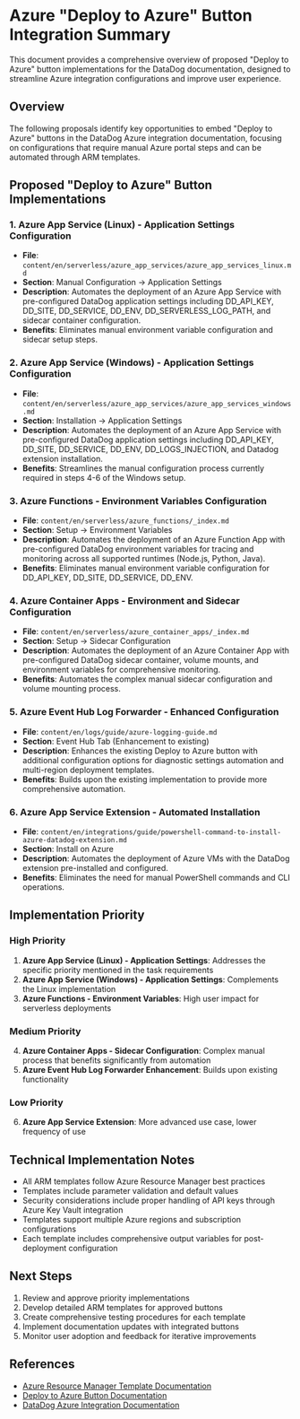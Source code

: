 # Azure "Deploy to Azure" Button Integration Summary

This document provides a comprehensive overview of proposed "Deploy to Azure" button implementations for the DataDog documentation, designed to streamline Azure integration configurations and improve user experience.

## Overview

The following proposals identify key opportunities to embed "Deploy to Azure" buttons in the DataDog Azure integration documentation, focusing on configurations that require manual Azure portal steps and can be automated through ARM templates.

## Proposed "Deploy to Azure" Button Implementations

### 1. **Azure App Service (Linux) - Application Settings Configuration**
- **File**: `content/en/serverless/azure_app_services/azure_app_services_linux.md`
- **Section**: Manual Configuration → Application Settings
- **Description**: Automates the deployment of an Azure App Service with pre-configured DataDog application settings including DD_API_KEY, DD_SITE, DD_SERVICE, DD_ENV, DD_SERVERLESS_LOG_PATH, and sidecar container configuration.
- **Benefits**: Eliminates manual environment variable configuration and sidecar setup steps.

### 2. **Azure App Service (Windows) - Application Settings Configuration**
- **File**: `content/en/serverless/azure_app_services/azure_app_services_windows.md`
- **Section**: Installation → Application Settings
- **Description**: Automates the deployment of an Azure App Service with pre-configured DataDog application settings including DD_API_KEY, DD_SITE, DD_SERVICE, DD_ENV, DD_LOGS_INJECTION, and Datadog extension installation.
- **Benefits**: Streamlines the manual configuration process currently required in steps 4-6 of the Windows setup.

### 3. **Azure Functions - Environment Variables Configuration**
- **File**: `content/en/serverless/azure_functions/_index.md`
- **Section**: Setup → Environment Variables
- **Description**: Automates the deployment of an Azure Function App with pre-configured DataDog environment variables for tracing and monitoring across all supported runtimes (Node.js, Python, Java).
- **Benefits**: Eliminates manual environment variable configuration for DD_API_KEY, DD_SITE, DD_SERVICE, DD_ENV.

### 4. **Azure Container Apps - Environment and Sidecar Configuration**
- **File**: `content/en/serverless/azure_container_apps/_index.md`
- **Section**: Setup → Sidecar Configuration
- **Description**: Automates the deployment of an Azure Container App with pre-configured DataDog sidecar container, volume mounts, and environment variables for comprehensive monitoring.
- **Benefits**: Automates the complex manual sidecar configuration and volume mounting process.

### 5. **Azure Event Hub Log Forwarder - Enhanced Configuration**
- **File**: `content/en/logs/guide/azure-logging-guide.md`
- **Section**: Event Hub Tab (Enhancement to existing)
- **Description**: Enhances the existing Deploy to Azure button with additional configuration options for diagnostic settings automation and multi-region deployment templates.
- **Benefits**: Builds upon the existing implementation to provide more comprehensive automation.

### 6. **Azure App Service Extension - Automated Installation**
- **File**: `content/en/integrations/guide/powershell-command-to-install-azure-datadog-extension.md`
- **Section**: Install on Azure
- **Description**: Automates the deployment of Azure VMs with the DataDog extension pre-installed and configured.
- **Benefits**: Eliminates the need for manual PowerShell commands and CLI operations.

## Implementation Priority

### High Priority
1. **Azure App Service (Linux) - Application Settings**: Addresses the specific priority mentioned in the task requirements
2. **Azure App Service (Windows) - Application Settings**: Complements the Linux implementation
3. **Azure Functions - Environment Variables**: High user impact for serverless deployments

### Medium Priority
4. **Azure Container Apps - Sidecar Configuration**: Complex manual process that benefits significantly from automation
5. **Azure Event Hub Log Forwarder Enhancement**: Builds upon existing functionality

### Low Priority
6. **Azure App Service Extension**: More advanced use case, lower frequency of use

## Technical Implementation Notes

- All ARM templates follow Azure Resource Manager best practices
- Templates include parameter validation and default values
- Security considerations include proper handling of API keys through Azure Key Vault integration
- Templates support multiple Azure regions and subscription configurations
- Each template includes comprehensive output variables for post-deployment configuration

## Next Steps

1. Review and approve priority implementations
2. Develop detailed ARM templates for approved buttons
3. Create comprehensive testing procedures for each template
4. Implement documentation updates with integrated buttons
5. Monitor user adoption and feedback for iterative improvements

## References

- [Azure Resource Manager Template Documentation](https://learn.microsoft.com/en-us/azure/azure-resource-manager/templates/)
- [Deploy to Azure Button Documentation](https://learn.microsoft.com/en-us/azure/azure-resource-manager/templates/deploy-to-azure-button)
- [DataDog Azure Integration Documentation](https://docs.datadoghq.com/integrations/azure/)
